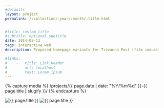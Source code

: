 ```yaml
---
#defaults
layout: project
permalink: /:collection/:year/:month/:title.html


#title: custom_title
#subtitle: optional_subtitle
date: 2014-08-13
tags: interactive web
description: Proposed homepage variants for Trevanna Post (film industry post production accounting). The client wanted extend its previous identity assets in to a new web presence and make bicoastal locations a core part of its identity to emphasize ties to the film industry by way of Los Angeles and New York.

#links:
#    -   title: Link_Header
#        url: localhost
#        text: Lorem_ipsum
---
```


<!-- set project media path -->
{% capture media %}
    /projects/{{ page.date | date: "%Y/%m%d" }}-{{ page.title | slugify }}/
{% endcapture %}
<!-- end -->

<!-- media -->
<img class="span8" src="{{media|strip}}trevanna-ny.png" alt="{{ page.title }}">
<img class="span8" src="{{media|strip}}trevanna-la.png" alt="{{ page.title }}">
